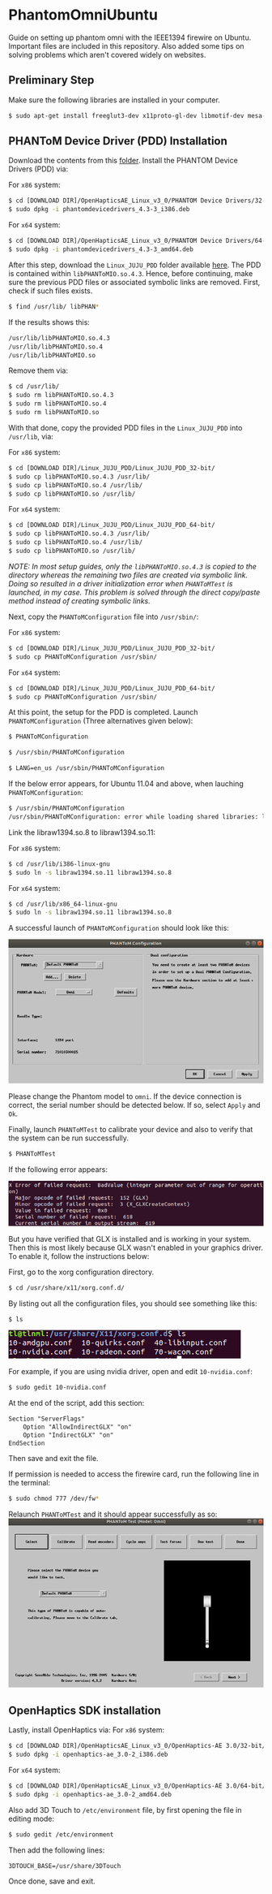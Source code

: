 # PhantomOmniUbuntu
Guide on setting up phantom omni with the IEEE1394 firewire on Ubuntu. Important files are included in this repository. Also added some tips on solving problems which aren't covered widely on websites.

## Preliminary Step
Make sure the following libraries are installed in your computer.
```bash
$ sudo apt-get install freeglut3-dev x11proto-gl-dev libmotif-dev mesa-utils libglw1-mesa-dev libncurses5-dev
```

## PHANToM Device Driver (PDD) Installation
Download the contents from this [folder](https://github.com/TzeLun/PhantomOmniUbuntu/tree/main/OpenHapticsAE_Linux_v3_0). Install the PHANTOM Device Drivers (PDD) via:

For `x86` system:
```bash
$ cd [DOWNLOAD DIR]/OpenHapticsAE_Linux_v3_0/PHANTOM Device Drivers/32-bit/
$ sudo dpkg -i phantomdevicedrivers_4.3-3_i386.deb
```
For `x64` system:
```bash
$ cd [DOWNLOAD DIR]/OpenHapticsAE_Linux_v3_0/PHANTOM Device Drivers/64-bit/
$ sudo dpkg -i phantomdevicedrivers_4.3-3_amd64.deb
```
After this step, download the `Linux_JUJU_PDD` folder available [here](https://github.com/TzeLun/PhantomOmniUbuntu/tree/main/Linux_JUJU_PDD). The PDD is contained within `libPHANToMIO.so.4.3`. Hence, before continuing, make sure the previous PDD files or associated symbolic links are removed. First, check if such files exists.
```bash
$ find /usr/lib/ libPHAN*
```
If the results shows this:
```bash
/usr/lib/libPHANToMIO.so.4.3
/usr/lib/libPHANToMIO.so.4
/usr/lib/libPHANToMIO.so
```
Remove them via:
```bash
$ cd /usr/lib/
$ sudo rm libPHANToMIO.so.4.3
$ sudo rm libPHANToMIO.so.4
$ sudo rm libPHANToMIO.so
```
With that done, copy the provided PDD files in the `Linux_JUJU_PDD` into `/usr/lib`, via:

For `x86` system:
```bash
$ cd [DOWNLOAD DIR]/Linux_JUJU_PDD/Linux_JUJU_PDD_32-bit/
$ sudo cp libPHANToMIO.so.4.3 /usr/lib/
$ sudo cp libPHANToMIO.so.4 /usr/lib/
$ sudo cp libPHANToMIO.so /usr/lib/
```
For `x64` system:
```bash
$ cd [DOWNLOAD DIR]/Linux_JUJU_PDD/Linux_JUJU_PDD_64-bit/
$ sudo cp libPHANToMIO.so.4.3 /usr/lib/
$ sudo cp libPHANToMIO.so.4 /usr/lib/
$ sudo cp libPHANToMIO.so /usr/lib/
```
*NOTE: In most setup guides, only the `libPHANToMIO.so.4.3` is copied to the directory whereas the remaining two files are created via symbolic link. Doing so resulted in a driver initialization error when `PHANToMTest` is launched, in my case. This problem is solved through the direct copy/paste method instead of creating symbolic links.* 

Next, copy the `PHANToMConfiguration` file into `/usr/sbin/`:

For `x86` system:
```bash
$ cd [DOWNLOAD DIR]/Linux_JUJU_PDD/Linux_JUJU_PDD_32-bit/
$ sudo cp PHANToMConfiguration /usr/sbin/
```
For `x64` system:
```bash
$ cd [DOWNLOAD DIR]/Linux_JUJU_PDD/Linux_JUJU_PDD_64-bit/
$ sudo cp PHANToMConfiguration /usr/sbin/
```
At this point, the setup for the PDD is completed. Launch `PHANToMConfiguration` (Three alternatives given below):
```bash
$ PHANToMConfiguration
```
```bash
$ /usr/sbin/PHANToMConfiguration
```
```bash
$ LANG=en_us /usr/sbin/PHANToMConfiguration
```
If the below error appears, for Ubuntu 11.04 and above, when lauching `PHANToMConfiguration`:
```bash
$ /usr/sbin/PHANToMConfiguration
/usr/sbin/PHANToMConfiguration: error while loading shared libraries: libraw1394.so.8: cannot open shared object file: No such file or directory
```
Link the libraw1394.so.8 to libraw1394.so.11:

For `x86` system:
```bash
$ cd /usr/lib/i386-linux-gnu
$ sudo ln -s libraw1394.so.11 libraw1394.so.8
```
For `x64` system:
```bash
$ cd /usr/lib/x86_64-linux-gnu
$ sudo ln -s libraw1394.so.11 libraw1394.so.8
```
A successful launch of `PHANToMConfiguration` should look like this:

![PHANToMConfiguration](https://github.com/TzeLun/PhantomOmniUbuntu/blob/main/Supporting%20documents/phantomconfiguration.png)

Please change the Phantom model to `omni`. If the device connection is correct, the serial number should be detected below. If so, select `Apply` and `Ok`.

Finally, launch `PHANToMTest` to calibrate your device and also to verify that the system can be run successfully.
```bash
$ PHANToMTest
```
If the following error appears:

![GLX_error](https://github.com/TzeLun/PhantomOmniUbuntu/blob/main/Supporting%20documents/GLX_error.png)

But you have verified that GLX is installed and is working in your system. Then this is most likely because GLX wasn't enabled in your graphics driver. To enable it, follow the instructions below:

First, go to the xorg configuration directory.
```bash
$ cd /usr/share/x11/xorg.conf.d/
```
By listing out all the configuration files, you should see something like this:
```bash
$ ls
```
![xorg_config](https://github.com/TzeLun/PhantomOmniUbuntu/blob/main/Supporting%20documents/xorg_config.png)

For example, if you are using nvidia driver, open and edit `10-nvidia.conf`:
```bash
$ sudo gedit 10-nvidia.conf
```
At the end of the script, add this section:
```
Section "ServerFlags"
 	Option "AllowIndirectGLX" "on"
 	Option "IndirectGLX" "on"
EndSection
```
Then save and exit the file.<br/>

If permission is needed to access the firewire card, run the following line in the terminal:
```bash
$ sudo chmod 777 /dev/fw*
```
Relaunch `PHANToMTest` and it should appear successfully as so:
![phantom_test](https://github.com/TzeLun/PhantomOmniUbuntu/blob/main/Supporting%20documents/phantomtest.png)

## OpenHaptics SDK installation
Lastly, install OpenHaptics via:
For `x86` system:
```bash
$ cd [DOWNLOAD DIR]/OpenHapticsAE_Linux_v3_0/OpenHaptics-AE 3.0/32-bit/
$ sudo dpkg -i openhaptics-ae_3.0-2_i386.deb
```
For `x64` system:
```bash
$ cd [DOWNLOAD DIR]/OpenHapticsAE_Linux_v3_0/OpenHaptics-AE 3.0/64-bit/
$ sudo dpkg -i openhaptics-ae_3.0-2_amd64.deb
```
Also add 3D Touch to `/etc/environment` file, by first opening the file in editing mode:
```bash
$ sudo gedit /etc/environment
```
Then add the following lines:
```
3DTOUCH_BASE=/usr/share/3DTouch
```
Once done, save and exit.
